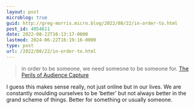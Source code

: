 ```yaml
---
layout: post
microblog: true
guid: http://greg-morris.micro.blog/2022/08/22/in-order-to.html
post_id: 4054611
date: 2022-08-22T16:13:17-0000
lastmod: 2024-06-22T16:19:16-0000
type: post
url: /2022/08/22/in-order-to.html
---
```

> in order to be someone, we need someone to be someone for.
[The Perils of Audience Capture](https://gurwinder.substack.com/p/the-perils-of-audience-capture)

I guess this makes sense really, not just online but in our lives. We are constantly moulding ourselves to be ‘better’ but not always better in the grand scheme of things. Better for something or usually someone.
